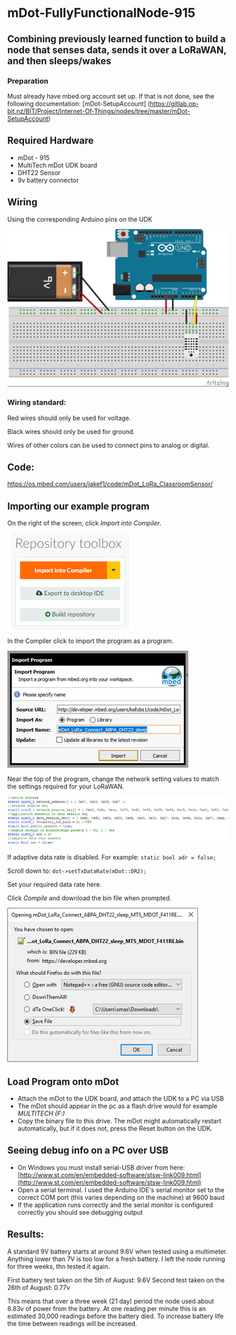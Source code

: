 # mDot-FullyFunctionalNode-915

## Combining previously learned function to build a node that senses data, sends it over a LoRaWAN, and then sleeps/wakes

### Preparation

Must already have mbed.org account set up. If that is not done, see the following documentation: [mDot-SetupAccount] (https://gitlab.op-bit.nz/BIT/Project/Internet-Of-Things/nodes/tree/master/mDot-SetupAccount)

## Required Hardware

- mDot - 915
- MultiTech mDot UDK board
- DHT22 Sensor
- 9v battery connector

## Wiring

Using the corresponding Arduino pins on the UDK

![Wiring diagram](resources/DHT22ClassroomSensor.jpg "Wiring diagram")

### Wiring standard:

Red wires should only be used for voltage.

Black wires should only be used for ground.

Wires of other colors can be used to connect pins to analog or digital. 

## Code:

https://os.mbed.com/users/jakef1/code/mDot_LoRa_ClassroomSensor/

## Importing our example program

On the right of the screen, click _Import into Compiler_.

![Import into compiler](resources/importintocompiler.jpg "Import into compiler")

In the Compiler click to import the program as a program.

![Import as a program](resources/importasprogram.jpg "Import as a program")

Near the top of the program, change the network setting values to match the settings required for your LoRaWAN.

![LoRaWAN network settings](resources/networksettings.jpg "LoRaWAN network settings")

If adaptive data rate is disabled. For example: `static bool adr = false;`

Scroll down to: `dot->setTxDataRate(mDot::DR2);`

Set your required data rate here.

Click _Compile_ and download the bin file when prompted.

![Save compiled binary](resources/savebin.jpg "Save compiled binary")

## Load Program onto mDot

- Attach the mDot to the UDK board, and attach the UDK to a PC via USB
- The mDot should appear in the pc as a flash drive would for example *MULTITECH (F:)*
- Copy the binary file to this drive. The mDot might automatically restart automatically, but if it does not, press the Reset button on the UDK.

## Seeing debug info on a PC over USB

- On Windows you must install serial-USB driver from here: [http://www.st.com/en/embedded-software/stsw-link009.html](http://www.st.com/en/embedded-software/stsw-link009.html)
- Open a serial terminal. I used the Arduino IDE's serial monitor set to the correct COM port (this varies depending on the machine) at 9600 baud
- If the application runs correctly and the serial monitor is configured correctly you should see debugging output

## Results:

A standard 9V battery starts at around 9.6V when tested using a multimeter. Anything lower than 7V is too low for a fresh battery. I left the node running for three weeks, thn tested it again.

First battery test taken on the 5th of August: 9.6V
Second test taken on the 26th of August: 0.77v 

This means that over a three week (21 day) period the node used about 8.83v of power from the battery. At one reading per minute this is an estimated 30,000 readings before the battery died. To increase battery life the time between readings will be increased.
